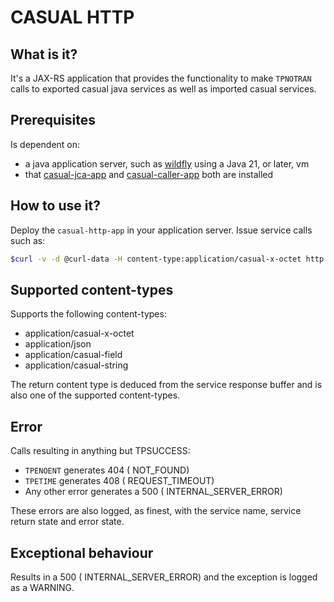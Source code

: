 # CASUAL HTTP

## What is it?

It's a JAX-RS application that provides the functionality to make ```TPNOTRAN``` calls to exported casual java services as well as imported casual services.

## Prerequisites

Is dependent on:
* a java application server, such as [wildfly](https://www.wildfly.org/) using a Java 21, or later, vm
* that [casual-jca-app](https://github.com/casualcore/casual-java/tree/3.2) and [casual-caller-app](https://github.com/casualcore/casual-caller/tree/3.2) both are installed

## How to use it?

Deploy the ```casual-http-app``` in your application server.
Issue service calls such as:
```sh
$curl -v -d @curl-data -H content-type:application/casual-x-octet http://10.106.219.132:8080/casual/casual%2fexample%2fecho
```

## Supported content-types

Supports the following content-types:
 * application/casual-x-octet
 * application/json
 * application/casual-field
 * application/casual-string
 
The return content type is deduced from the service response buffer and is also one of the supported content-types.

## Error

Calls resulting in anything but TPSUCCESS:
* ```TPENOENT``` generates 404 ( NOT_FOUND)
* ```TPETIME``` generates 408 ( REQUEST_TIMEOUT)
* Any other error generates a 500 ( INTERNAL_SERVER_ERROR) 

These errors are also logged, as finest, with the service name, service return state and error state.

## Exceptional behaviour

Results in a 500 ( INTERNAL_SERVER_ERROR) and the exception is logged as a WARNING.
